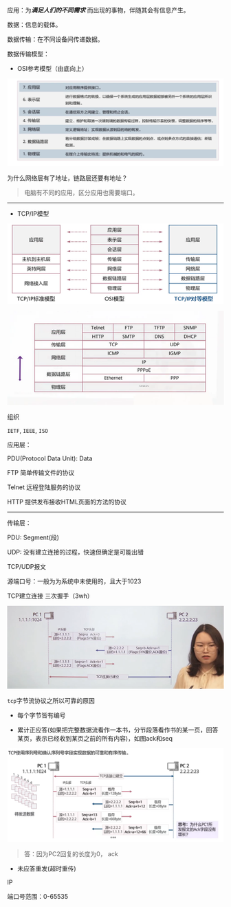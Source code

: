 应用：为***满足人们的不同需求*** 而出现的事物，伴随其会有信息产生。

数据：信息的载体。

数据传输：在不同设备间传递数据。

数据传输模型：

* OSI参考模型（由底向上）

![image-20221128145947848](../../../picture/image-20221128145947848.png)

为什么网络层有了地址，链路层还要有地址？

> 电脑有不同的应用，区分应用也需要端口。

---

* TCP/IP模型

![image-20221128150851497](../../../picture/image-20221128150851497.png)

![image-20221128151137034](../../../picture/image-20221128151137034.png)



组织

`IETF`, `IEEE`, `ISO`

应用层：

PDU(Protocol Data Unit): Data

FTP 简单传输文件的协议

Telnet 远程登陆服务的协议

HTTP 提供发布接收HTML页面的方法的协议

---

传输层：

PDU: Segment(段)

UDP: 没有建立连接的过程，快速但确定是可能出错

TCP/UDP报文

源端口号：一般为为系统中未使用的，且大于1023



TCP建立连接 三次握手（3wh）

![image-20221128172805623](../../../picture/image-20221128172805623.png)

`tcp`字节流协议之所以可靠的原因

* 每个字节皆有编号

* 累计正应答(如果把完整数据流看作一本书，分节段落看作书的某一页，回答某页，表示已经收到某页之前的所有内容)，如图ack和seq

![image-20221128173153209](../../../picture/image-20221128173153209.png)

> 答：因为PC2回复的长度为0， ack

* 未应答重发(超时重传)

IP

端口号范围：0-65535